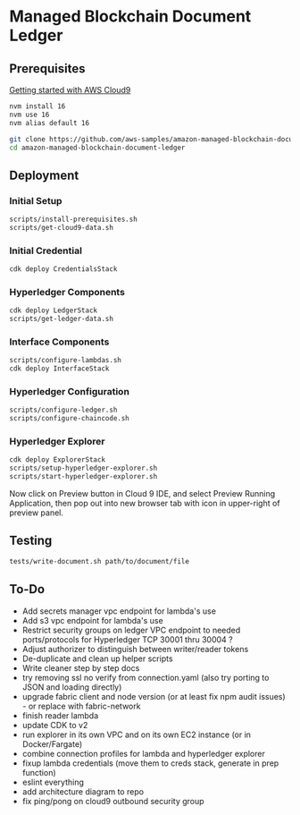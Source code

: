# Managed Blockchain Document Ledger


## Prerequisites

[Getting started with AWS Cloud9](https://aws.amazon.com/cloud9/getting-started/)


```bash
nvm install 16
nvm use 16
nvm alias default 16
```

```bash
git clone https://github.com/aws-samples/amazon-managed-blockchain-document-ledger
cd amazon-managed-blockchain-document-ledger
```


## Deployment

### Initial Setup

```bash
scripts/install-prerequisites.sh
scripts/get-cloud9-data.sh
```

### Initial Credential

```bash
cdk deploy CredentialsStack
```

### Hyperledger Components

```bash
cdk deploy LedgerStack
scripts/get-ledger-data.sh
```

### Interface Components

```bash
scripts/configure-lambdas.sh
cdk deploy InterfaceStack
```

### Hyperledger Configuration

```bash
scripts/configure-ledger.sh
scripts/configure-chaincode.sh
```

### Hyperledger Explorer

```bash
cdk deploy ExplorerStack
scripts/setup-hyperledger-explorer.sh
scripts/start-hyperledger-explorer.sh
```

Now click on Preview button in Cloud 9 IDE, and select Preview Running Application,
then pop out into new browser tab with icon in upper-right of preview panel.


## Testing

```bash
tests/write-document.sh path/to/document/file
```


## To-Do

*  Add secrets manager vpc endpoint for lambda's use
*  Add s3 vpc endpoint for lambda's use
*  Restrict security groups on ledger VPC endpoint to needed ports/protocols for Hyperledger TCP 30001 thru 30004 ?
*  Adjust authorizer to distinguish between writer/reader tokens
*  De-duplicate and clean up helper scripts
*  Write cleaner step by step docs
*  try removing ssl no verify from connection.yaml (also try porting to JSON and loading directly)
*  upgrade fabric client and node version (or at least fix npm audit issues) - or replace with fabric-network
*  finish reader lambda
*  update CDK to v2
*  run explorer in its own VPC and on its own EC2 instance (or in Docker/Fargate)
*  combine connection profiles for lambda and hyperledger explorer
*  fixup lambda credentials (move them to creds stack, generate in prep function)
*  eslint everything
*  add architecture diagram to repo
*  fix ping/pong on cloud9 outbound security group